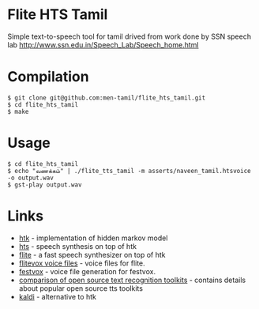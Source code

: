 Flite HTS Tamil
===============
Simple text-to-speech tool for tamil drived from work done by SSN speech lab http://www.ssn.edu.in/Speech_Lab/Speech_home.html

Compilation
===========
	$ git clone git@github.com:men-tamil/flite_hts_tamil.git
	$ cd flite_hts_tamil
	$ make

Usage
=====
	$ cd flite_hts_tamil
	$ echo "வணக்கம்" | ./flite_tts_tamil -m asserts/naveen_tamil.htsvoice -o output.wav
	$ gst-play output.wav

Links
=====

* [htk](http://htk.eng.cam.ac.uk/) - implementation of hidden markov model
* [hts](http://hts.sp.nitech.ac.jp/) - speech synthesis on top of htk
* [flite](http://www.festvox.org/flite) - a fast speech synthesizer on top of htk
* [flitevox voice files](http://www.festvox.org/flite/packed/flite-2.0/voices) - voice files for flite.
* [festvox](https://http://festvox.org) - voice file generation for festvox.
* [comparison of open source text recognition toolkits](http://suendermann.com/su/pdf/oasis2014.pdf) - contains details about popular open source tts toolkits
* [kaldi](http://kaldi-asr.org/) - alternative to htk